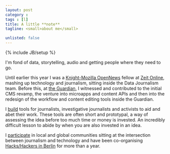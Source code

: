 ```yaml
---
layout: post
category :
tags : [l]
title: A little **note**
tagline: <small>about me</small>

unlisted: false
---
```

{% include JB/setup %}

I'm fond of data, storytelling, audio and getting people where they need to go.

Until earlier this year I was a [Knight-Mozilla OpenNews](http://opennews.org/fellowships/2013meet.html) fellow at [Zeit Online](http://www.zeit.de), mashing up technology and journalism, sitting inside the Data Journalism team. Before this, at [the Guardian](http://www.theguardian.com), I witnessed and contributed to the initial CMS revamp, the venture into microapps and content APIs and then into the redesign of the workflow and content editing tools inside the Guardian.

I [build](/projects) tools for journalists, investigative journalists and activists to aid and abet their work. These tools are often short and prototypal, a way of assessing the idea before too much time or money is invested. An incredibly difficult lesson to abide by when you are also invested in an idea.

I [participate](/events) in local and global communities sitting at the intersection between journalism and technology and have been co-organising [Hacks/Hackers in Berlin](meetup.com/Hacks-Hackers-Berlin/) for more than a year.